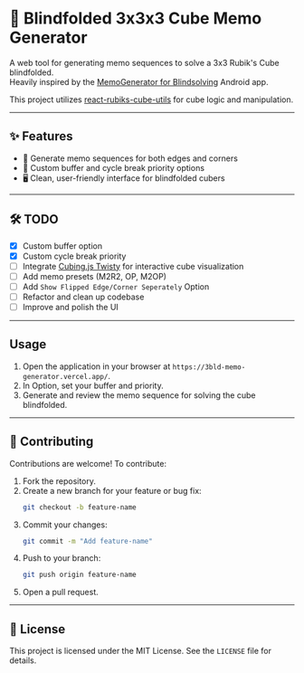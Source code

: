 # 🧠 Blindfolded 3x3x3 Cube Memo Generator

A web tool for generating memo sequences to solve a 3x3 Rubik's Cube blindfolded.  
Heavily inspired by the [MemoGenerator for Blindsolving](https://play.google.com/store/apps/details?id=de.jojo.memogenerator) Android app.

This project utilizes [react-rubiks-cube-utils](https://github.com/UmerKazi/react-rubiks-cube-utils) for cube logic and manipulation.

---

## ✨ Features

- 🧩 Generate memo sequences for both edges and corners
- 🔧 Custom buffer and cycle break priority options
- 🖥️ Clean, user-friendly interface for blindfolded cubers

---

## 🛠️ TODO

- [x] Custom buffer option
- [x] Custom cycle break priority
- [ ] Integrate [Cubing.js Twisty](https://js.cubing.net/cubing/twisty/) for interactive cube visualization
- [ ] Add memo presets (M2R2, OP, M2OP)
- [ ] Add `Show Flipped Edge/Corner Seperately` Option
- [ ] Refactor and clean up codebase
- [ ] Improve and polish the UI

---

## Usage

1. Open the application in your browser at `https://3bld-memo-generator.vercel.app/`.
2. In Option, set your buffer and priority.
3. Generate and review the memo sequence for solving the cube blindfolded.

---

## 🤝 Contributing

Contributions are welcome! To contribute:

1. Fork the repository.
2. Create a new branch for your feature or bug fix:
   ```bash
   git checkout -b feature-name
   ```
3. Commit your changes:
   ```bash
   git commit -m "Add feature-name"
   ```
4. Push to your branch:
   ```bash
   git push origin feature-name
   ```
5. Open a pull request.

---

## 📄 License

This project is licensed under the MIT License. See the `LICENSE` file for details.
